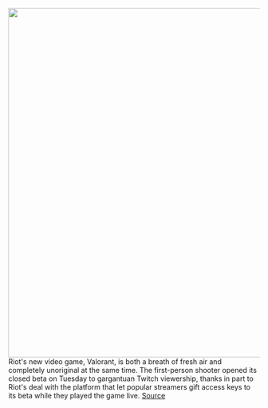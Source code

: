 <img src='https://cdn.vox-cdn.com/thumbor/sTaDterwLTOscPKYNAMNdm66i6I=/0x0:3840x2160/1200x800/filters:focal(1681x509:2295x1123)/cdn.vox-cdn.com/uploads/chorus_image/image/66624425/VALORANT_Jett_Red_1_1.0.jpg' width='700px' /><br/>
Riot's new video game, Valorant, is both a breath of fresh air and completely unoriginal at the same time. The first-person shooter opened its closed beta on Tuesday to gargantuan Twitch viewership, thanks in part to Riot's deal with the platform that let popular streamers gift access keys to its beta while they played the game live.
<a href='https://www.theverge.com/2020/4/8/21213924/riot-games-valorant-hands-on-beta-esports-competitive-twitch-streamers'> Source <a/>
